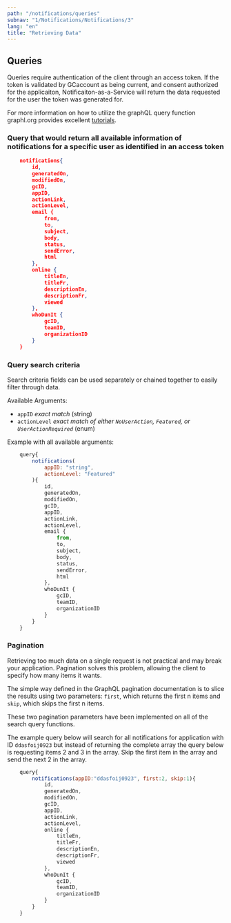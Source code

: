 ```yaml
---
path: "/notifications/queries"
subnav: "1/Notifications/Notifications/3"
lang: "en"
title: "Retrieving Data"
---
```


<helmet>
<title> Notifications - Retreiving Data</title>
</helmet>

## Queries

Queries require authentication of the client through an access token.  If the token is validated by GCaccount as being current, and consent authorized for the applicaiton, Notificaiton-as-a-Service will return the data requested for the user the token was generated for.

For more information on how to utilize the graphQL query function graphl.org provides excellent [tutorials](https://graphql.org/learn/queries/).

### Query that would return all available information of notifications for a specific user as identified in an access token

```json
    notifications{
        id,
        generatedOn,
        modifiedOn,
        gcID,
        appID,
        actionLink,
        actionLevel,
        email {
            from,
            to,
            subject,
            body,
            status,
            sendError,
            html
        },
        online {
            titleEn,
            titleFr,
            descriptionEn,
            descriptionFr,
            viewed
        },
        whoDunIt {
            gcID,
            teamID,
            organizationID
        }
    }
```

### Query search criteria

Search criteria fields can be used separately or chained together to easily filter through data.

Available Arguments:

* `appID` *exact match* (string)
* `actionLevel` *exact match of either `NoUserAction`, `Featured`, or `UserActionRequired`* (enum)


Example with all available arguments:

```javascript
    query{
        notifications(
            appID: "string",
            actionLevel: "Featured"
        ){
            id,
            generatedOn,
            modifiedOn,
            gcID,
            appID,
            actionLink,
            actionLevel,
            email {
                from,
                to,
                subject,
                body,
                status,
                sendError,
                html
            },
            whoDunIt {
                gcID,
                teamID,
                organizationID
            }
        }
    }
```

### Pagination

Retrieving too much data on a single request is not practical and may break your application. Pagination solves this problem, allowing the client to specify how many items it wants.

The simple way defined in the GraphQL pagination documentation is to slice the results using two parameters: `first`, which returns the first n items and `skip`, which skips the first n items.

These two pagination parameters have been implemented on all of the search query functions.

The example query below will search for all notifications for application with ID `ddasfoij0923` but instead of returning the complete array the query below is requesting items 2 and 3 in the array.  Skip the first item in the array and send the next 2 in the array.

```javascript
    query{
        notifications(appID:"ddasfoij0923", first:2, skip:1){
            id,
            generatedOn,
            modifiedOn,
            gcID,
            appID,
            actionLink,
            actionLevel,
            online {
                titleEn,
                titleFr,
                descriptionEn,
                descriptionFr,
                viewed
            },
            whoDunIt {
                gcID,
                teamID,
                organizationID
            } 
        }
    }
```

